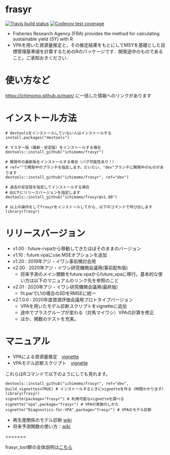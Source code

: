 # frasyr
  [![Travis build status](https://travis-ci.com/ichimomo/frasyr.svg?branch=dev)](https://travis-ci.com/ichimomo/frasyr)
  [![Codecov test coverage](https://codecov.io/gh/ichimomo/frasyr/branch/dev/graph/badge.svg)](https://codecov.io/gh/ichimomo/frasyr?branch=dev)
- Fisheries Research Agency (FRA) provides the method for calculating sustainable yield (SY) with R
- VPAを用いた資源量推定と，その推定結果をもとにしてMSYを基礎とした目標管理基準値を計算するためのRのパッケージです．開発途中のものであること，ご承知おきください．

# 使い方など
https://ichimomo.github.io/main/ に一括した情報へのリンクがあります

# インストール方法

```
# devtoolsをインストールしていない人はインストールする
install.packages("devtools")

# マスター版（最新・安定版）をインストールする場合
devtools::install_github("ichimomo/frasyr")

# 開発中の最新版をインストールする場合（バグ可能性あり！）
# ref=""で開発中のブランチを指定します。だいたい、"dev"ブランチに開発中のものがあります
devtools::install_github("ichimomo/frasyr", ref="dev")

# 過去の安定版を指定してインストールする場合
# @以下にリリースバージョンを指定します
devtools::install_github("ichimomo/frasyr@v1.00")

# 以上の操作をしてfrasyrをインストールしてから、以下のコマンドで呼び出します
library(frasyr)

```

# リリースバージョン
- v1.00 : future-rvpaから移動してきたほぼそのままのバージョン
- v1.10 : future.vpaにuse.MSEオプションを追加
- v1.20 : 2019年アジ・イワシ事前検討会用
- v2.00 : 2020年アジ・イワシ研究機関会議用(事前配布版)
   - 将来予測のメイン関数をfuture.vpaからfuture_vpaに移行。基本的な使い方は以下のマニュアルのリンク先を参照のこと
- v2.01 : 2020年アジ・イワシ研究機関会議用(最終版)
   - fit.parでL1の場合のSDをRMSEに統一
- v2.1.0.0 : 2020年度資源評価会議用プロトタイプバージョン
   - VPAを用いたモデル診断スクリプトをvignetteに追加
   - 途中でプラスグループが変わる（対馬マイワシ）VPAの計算を修正
   - ほか、関数のテストを充実。

# マニュアル
- VPAによる資源量推定　[vignette](https://ichimomo.github.io/frasyr/articles/vpa.html)
- VPAモデル診断スクリプト　[vignette](https://ichimomo.github.io/frasyr/articles/Diagnostics-for-VPA.html)

これらはRコマンドで以下のようにしても見れます。
```
devtools::install_github("ichimomo/frasyr", ref="dev", build_vignettes=TRUE) # インストールするときにvignetteを作る（時間かかります）
library(frasyr)
vignette(package="frasyr") # 利用可能なvignetteを調べる
vignette("vpa",package="frasyr") # VPAの実施のしかた
vignette("Diagnostics-for-VPA",package="frasyr") # VPAのモデル診断
```

- 再生産関係のモデル診断 [wiki](https://github.com/ichimomo/frasyr/wiki/Diagnostics-for-Stock-Recruitment-Relationships)
- 将来予測関数の使い方：[wiki](https://github.com/ichimomo/frasyr/wiki/future_new)


<!--
- 新ルールのもとでの将来予測計算 https://ichimomo.github.io/frasyr/doc/future.html
- 管理基準値の計算 https://ichimomo.github.io/frasyr/doc/estMSY.html
-->



=======

frasyr_tool群の全体説明は[こちら](https://ichimomo.github.io/main/)
